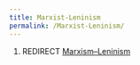 ```yaml
---
title: Marxist-Leninism
permalink: /Marxist-Leninism/
---
```


1.  REDIRECT [Marxism–Leninism](Marxism–Leninism "wikilink")